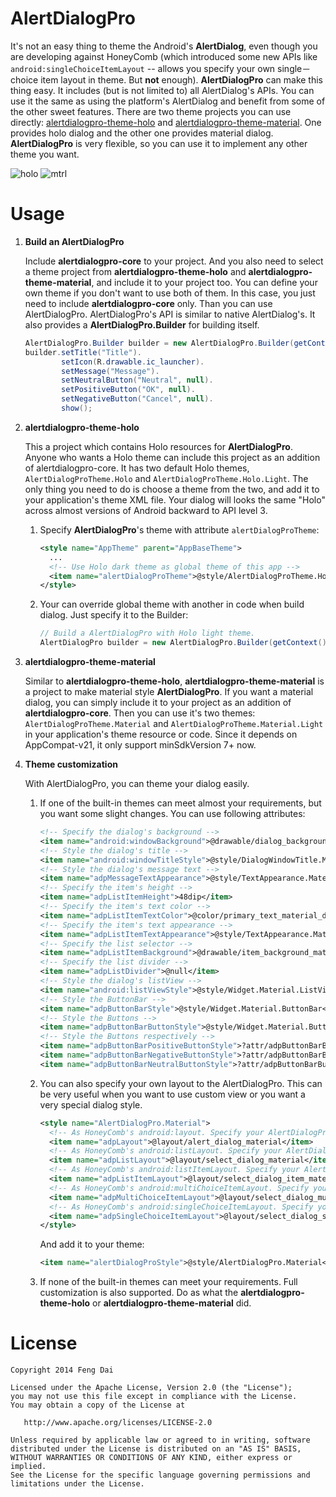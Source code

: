 AlertDialogPro
==============

It's not an easy thing to theme the Android's **AlertDialog**, even though you are developing against HoneyComb (which introduced some new APIs like ```android:singleChoiceItemLayout``` -- allows you specify your own single－choice item layout in theme. But **not** enough). **AlertDialogPro** can make this thing easy. It includes (but is not limited to) all AlertDialog's APIs. You can use it the same as using the platform's AlertDialog and benefit from some of the other sweet features. There are two theme projects you can use directly: [alertdialogpro-theme-holo](https://github.com/fengdai/AlertDialogPro/tree/master/alertdialogpro-theme-holo) and [alertdialogpro-theme-material](https://github.com/fengdai/AlertDialogPro/tree/master/alertdialogpro-theme-material). One provides holo dialog and the other one provides material dialog. **AlertDialogPro** is very flexible, so you can use it to implement any other theme you want.

   ![holo](https://github.com/fengdai/AlertDialogPro/blob/master/image/holo_light_dialog_only.png)
   ![mtrl](https://github.com/fengdai/AlertDialogPro/blob/master/image/material_light_dialog_only.png)


Usage
=====

1. **Build an AlertDialogPro**

   Include **alertdialogpro-core** to your project. And you also need to select a theme project from **alertdialogpro-theme-holo** and **alertdialogpro-theme-material**, and include it to your project too. You can define your own theme if you don't want to use both of them. In this case, you just need to include **alertdialogpro-core** only. Than you can use AlertDialogPro. AlertDialogPro's API is similar to native AlertDialog's. It also provides a **AlertDialogPro.Builder** for building itself.
   ```java
   AlertDialogPro.Builder builder = new AlertDialogPro.Builder(getContext());
   builder.setTitle("Title").
           setIcon(R.drawable.ic_launcher).
           setMessage("Message").
           setNeutralButton("Neutral", null).
           setPositiveButton("OK", null).
           setNegativeButton("Cancel", null).
           show();
   ```

2. **alertdialogpro-theme-holo**
   
   This a project which contains Holo resources for **AlertDialogPro**. Anyone who wants a Holo theme can include this project as an addition of alertdialogpro-core. It has two default Holo themes, ```AlertDialogProTheme.Holo``` and ```AlertDialogProTheme.Holo.Light```. The only thing you need to do is choose a theme from the two, and add it to your application's theme XML file. Your dialog will looks the same "Holo" across almost versions of Android backward to API level 3.
   1. Specify **AlertDialogPro**'s theme with attribute ```alertDialogProTheme```:

      ```xml
      <style name="AppTheme" parent="AppBaseTheme">
        ...
        <!-- Use Holo dark theme as global theme of this app -->
        <item name="alertDialogProTheme">@style/AlertDialogProTheme.Holo</item>
      </style>
      ```
   2. Your can override global theme with another in code when build dialog. Just specify it to the Builder:

      ```java
      // Build a AlertDialogPro with Holo light theme.
      AlertDialogPro builder = new AlertDialogPro.Builder(getContext(), R.style.AlertDialogProTheme_Holo_Light);
      ```
   
3. **alertdialogpro-theme-material**

   Similar to **alertdialogpro-theme-holo**, **alertdialogpro-theme-material** is a project to make material style **AlertDialogPro**. If you want a material dialog, you can simply include it to your project as an addition of **alertdialogpro-core**. Then you can use it's two themes: ```AlertDialogProTheme.Material``` and ```AlertDialogProTheme.Material.Light``` in your application's theme resource or code. Since it depends on AppCompat-v21, it only support minSdkVersion 7+ now.
   
4. **Theme customization**

   With AlertDialogPro, you can theme your dialog easily.

   1. If one of the built-in themes can meet almost your requirements, but you want some slight changes. You can use following attributes:

      ```xml
      <!-- Specify the dialog's background -->
      <item name="android:windowBackground">@drawable/dialog_background_material_dark</item>
      <!-- Style the dialog's title -->
      <item name="android:windowTitleStyle">@style/DialogWindowTitle.Material</item>
      <!-- Style the dialog's message text -->
      <item name="adpMessageTextAppearance">@style/TextAppearance.Material.Subhead</item>
      <!-- Specify the item's height -->
      <item name="adpListItemHeight">48dip</item>
      <!-- Specify the item's text color -->
      <item name="adpListItemTextColor">@color/primary_text_material_dark</item>
      <!-- Specify the item's text appearance -->
      <item name="adpListItemTextAppearance">@style/TextAppearance.Material.Subhead</item>
      <!-- Specify the list selector -->
      <item name="adpListItemBackground">@drawable/item_background_material_dark</item>
      <!-- Specify the list divider -->
      <item name="adpListDivider">@null</item>
      <!-- Style the dialog's listView -->
      <item name="android:listViewStyle">@style/Widget.Material.ListView</item>
      <!-- Style the ButtonBar -->
      <item name="adpButtonBarStyle">@style/Widget.Material.ButtonBar</item>
      <!-- Style the Buttons -->
      <item name="adpButtonBarButtonStyle">@style/Widget.Material.Button</item>
      <!-- Style the Buttons respectively -->
      <item name="adpButtonBarPositiveButtonStyle">?attr/adpButtonBarButtonStyle</item>
      <item name="adpButtonBarNegativeButtonStyle">?attr/adpButtonBarButtonStyle</item>
      <item name="adpButtonBarNeutralButtonStyle">?attr/adpButtonBarButtonStyle</item>
      ```
   
   2. You can also specify your own layout to the AlertDialogPro. This can be very useful when you want to use custom view or you want a very special dialog style.

      ```xml
      <style name="AlertDialogPro.Material">
        <!-- As HoneyComb's android:layout. Specify your AlertDialogPro's layout -->
        <item name="adpLayout">@layout/alert_dialog_material</item>
        <!-- As HoneyComb's android:listLayout. Specify your AlertDialogPro's ListView layout. -->
        <item name="adpListLayout">@layout/select_dialog_material</item>
        <!-- As HoneyComb's android:listItemLayout. Specify your AlertDialogPro's list item layout. -->
        <item name="adpListItemLayout">@layout/select_dialog_item_material</item>
        <!-- As HoneyComb's android:multiChoiceItemLayout. Specify your AlertDialogPro's multi choice list item layout. -->
        <item name="adpMultiChoiceItemLayout">@layout/select_dialog_multichoice_material</item>
        <!-- As HoneyComb's android:singleChoiceItemLayout. Specify your AlertDialogPro's single choice list item layout. -->
        <item name="adpSingleChoiceItemLayout">@layout/select_dialog_singlechoice_material</item>
      </style>
      ```
      And add it to your theme:
   
      ```xml
      <item name="alertDialogProStyle">@style/AlertDialogPro.Material</item>
      ```

   3. If none of the built-in themes can meet your requirements. Full customization is also supported. Do as what the **alertdialogpro-theme-holo** or **alertdialogpro-theme-material** did.
   
License
=======

    Copyright 2014 Feng Dai

    Licensed under the Apache License, Version 2.0 (the "License");
    you may not use this file except in compliance with the License.
    You may obtain a copy of the License at

       http://www.apache.org/licenses/LICENSE-2.0

    Unless required by applicable law or agreed to in writing, software
    distributed under the License is distributed on an "AS IS" BASIS,
    WITHOUT WARRANTIES OR CONDITIONS OF ANY KIND, either express or implied.
    See the License for the specific language governing permissions and
    limitations under the License.
